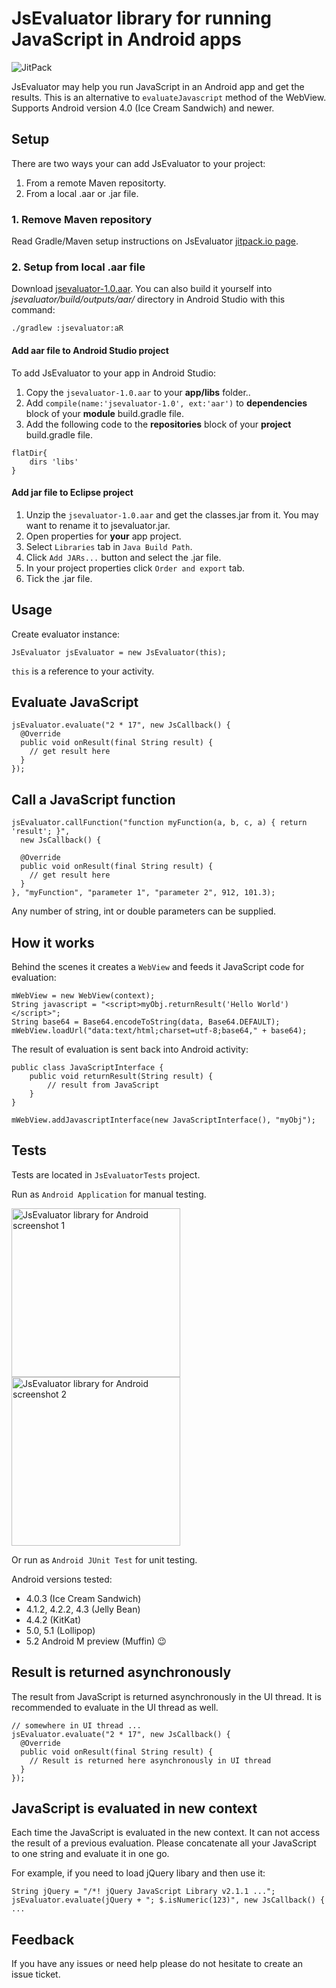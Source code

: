 # JsEvaluator library for running JavaScript in Android apps

![JitPack](https://img.shields.io/github/tag/evgenyneu/js-evaluator-for-android.svg?label=JitPack)

JsEvaluator may help you run JavaScript in an Android app and get the results. This is an alternative to `evaluateJavascript` method of the WebView. Supports Android version 4.0 (Ice Cream Sandwich) and newer.


## Setup

There are two ways your can add JsEvaluator to your project:

1. From a remote Maven repositorty.
1. From a local .aar or .jar file.

### 1. Remove Maven repository

Read Gradle/Maven setup instructions on JsEvaluator [jitpack.io page](https://jitpack.io/#evgenyneu/js-evaluator-for-android/).


### 2. Setup from local .aar file

Download [jsevaluator-1.0.aar](https://github.com/evgenyneu/js-evaluator-for-android/blob/master/jsevaluator/build/outputs/aar/jsevaluator-1.0.aar?raw=true). You can also build it yourself into *jsevaluator/build/outputs/aar/* directory in Android Studio with this command:

```
./gradlew :jsevaluator:aR
```

#### Add aar file to Android Studio project

To add JsEvaluator to your app in Android Studio:

1. Copy the `jsevaluator-1.0.aar` to your **app/libs** folder..
1. Add `compile(name:'jsevaluator-1.0', ext:'aar')` to **dependencies** block of your **module** build.gradle file.
1. Add the following code to the **repositories** block of your **project** build.gradle file.

```
flatDir{
    dirs 'libs'
}
```

#### Add jar file to Eclipse project

1. Unzip the `jsevaluator-1.0.aar` and get the classes.jar from it. You may want to rename it to jsevaluator.jar.
1. Open properties for **your** app project.
1. Select `Libraries` tab in `Java Build Path`.
1. Click `Add JARs...` button and select the .jar file.
1. In your project properties click `Order and export` tab.
1. Tick the .jar file.

## Usage

Create evaluator instance:

    JsEvaluator jsEvaluator = new JsEvaluator(this);

`this` is a reference to your activity.

## Evaluate JavaScript

    jsEvaluator.evaluate("2 * 17", new JsCallback() {
      @Override
      public void onResult(final String result) {
        // get result here
      }
    });

## Call a JavaScript function

    jsEvaluator.callFunction("function myFunction(a, b, c, a) { return 'result'; }",
      new JsCallback() {

      @Override
      public void onResult(final String result) {
        // get result here
      }
    }, "myFunction", "parameter 1", "parameter 2", 912, 101.3);

Any number of string, int or double parameters can be supplied.

## How it works

Behind the scenes it creates a `WebView` and feeds it JavaScript code for evaluation:

    mWebView = new WebView(context);
    String javascript = "<script>myObj.returnResult('Hello World')</script>";
    String base64 = Base64.encodeToString(data, Base64.DEFAULT);
    mWebView.loadUrl("data:text/html;charset=utf-8;base64," + base64);

The result of evaluation is sent back into Android activity:

    public class JavaScriptInterface {
    	public void returnResult(String result) {
    		// result from JavaScript
    	}
    }

    mWebView.addJavascriptInterface(new JavaScriptInterface(), "myObj");

## Tests

Tests are located in `JsEvaluatorTests` project.

Run as `Android Application` for manual testing.

<img src='https://raw.githubusercontent.com/evgenyneu/js-evaluator-for-android/master/js_evaluator_screenshot_1_2014_08_30.png' width='270' alt='JsEvaluator library for Android screenshot 1'>

<img src='https://raw.github.com/evgenyneu/js-evaluator-for-android/master/js_evaluator_screenshot_2.png' width='270' alt='JsEvaluator library for Android screenshot 2'>


Or run as `Android JUnit Test` for unit testing.

Android versions tested:

* 4.0.3 (Ice Cream Sandwich)
* 4.1.2, 4.2.2, 4.3 (Jelly Bean)
* 4.4.2 (KitKat)
* 5.0, 5.1 (Lollipop)
* 5.2 Android M preview (Muffin) 😉

## Result is returned asynchronously

The result from JavaScript is returned asynchronously in the UI thread. It is recommended to evaluate in the UI thread as well.

    // somewhere in UI thread ...
    jsEvaluator.evaluate("2 * 17", new JsCallback() {
      @Override
      public void onResult(final String result) {
        // Result is returned here asynchronously in UI thread
      }
    });

## JavaScript is evaluated in new context

Each time the JavaScript is evaluated in the new context. It can not access the result of a previous evaluation.
Please concatenate all your JavaScript to one string and evaluate it in one go.

For example, if you need to load jQuery libary and then use it:

    String jQuery = "/*! jQuery JavaScript Library v2.1.1 ...";
    jsEvaluator.evaluate(jQuery + "; $.isNumeric(123)", new JsCallback() { ...


## Feedback

If you have any issues or need help please do not hesitate to create an issue ticket.

